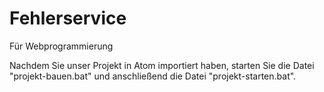 # Fehlerservice
Für Webprogrammierung

Nachdem Sie unser Projekt in Atom importiert haben, starten Sie die Datei "projekt-bauen.bat" und anschließend die Datei "projekt-starten.bat".
